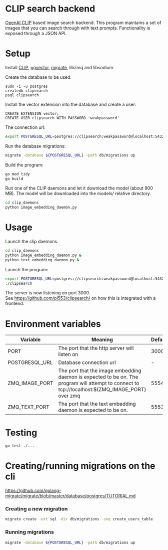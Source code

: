 # CLIP search backend
[OpenAI CLIP](https://github.com/openai/CLIP) based image search backend. This program maintains a set of images that you can search through with text prompts. Functionality is exposed through a JSON API.
# Setup
Install [CLIP](https://github.com/openai/CLIP), [pgvector](https://github.com/pgvector/pgvector), [migrate](https://github.com/golang-migrate/migrate), libzmq and libsodium.  

Create the database to be used:
```
sudo -i -u postgres
createdb clipsearch  
psql clipsearch
```
Install the vector extension into the database and create a user:
```
CREATE EXTENSION vector;
CREATE USER clipsearch WITH PASSWORD 'weakpassword'
```
The connection url:
```bash 
export POSTGRESQL_URL=postgres://clipsearch:weakpassword@localhost:5432/clipsearch?sslmode=disable
```
Run the database migrations:
```bash
migrate -database ${POSTGRESQL_URL} -path db/migrations up
```
Build the program:
```bash
go mod tidy
go build
```
Run one of the CLIP daemons and let it download the model (about 900 MB). The model will be downloaded into the models/ relative directory.
```bash
cd clip_daemons
python image_embedding_daemon.py
```

# Usage
Launch the clip daemons.
```bash
cd clip_daemons
python image_embedding_daemon.py &
python text_embedding_daemon.py &
```
Launch the program:
```bash
export POSTGRESQL_URL=postgres://clipsearch:weakpassword@localhost:5432/clipsearch?sslmode=disable
./clipsearch
```
The server is now listening on port 3000.  
See https://github.com/pl553/clipsearch/ on how this is integrated with a frontend.
# Environment variables
| Variable | Meaning | Default |
| --- | --- | --- |
| PORT | The port that the http server will listen on | 3000
| POSTGRESQL_URL | Database connection url | - |
| ZMQ_IMAGE_PORT | The port that the image embedding daemon is expected to be on. The program will attempt to connect to tcp://localhost:${ZMQ_IMAGE_PORT} over zmq | 5554 |
| ZMQ_TEXT_PORT | The port that the text embedding daemon is expected to be on. | 5553

# Testing
```bash
go test ./...
```
# Creating/running migrations on the cli
https://github.com/golang-migrate/migrate/blob/master/database/postgres/TUTORIAL.md
### Creating a new migration
```bash
migrate create -ext sql -dir db/migrations -seq create_users_table
```
### Running migrations
```bash
migrate -database ${POSTGRESQL_URL} -path db/migrations up
```

